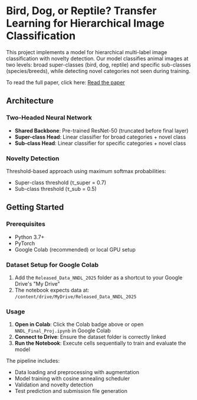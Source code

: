 # Bird, Dog, or Reptile? Transfer Learning for Hierarchical Image Classification

This project implements a model for hierarchical multi-label image classification with novelty detection. Our model classifies animal images at two levels: broad super-classes (bird, dog, reptile) and specific sub-classes (species/breeds), while detecting novel categories not seen during training.

To read the full paper, click here: [Read the paper](NNDL_project.pdf)

## Architecture

### Two-Headed Neural Network
- **Shared Backbone**: Pre-trained ResNet-50 (truncated before final layer)
- **Super-class Head**: Linear classifier for broad categories + novel class
- **Sub-class Head**: Linear classifier for specific categories + novel class

### Novelty Detection
Threshold-based approach using maximum softmax probabilities:
- Super-class threshold (τ_super = 0.7)
- Sub-class threshold (τ_sub = 0.5)


## Getting Started

### Prerequisites
- Python 3.7+
- PyTorch
- Google Colab (recommended) or local GPU setup

### Dataset Setup for Google Colab
1. Add the `Released_Data_NNDL_2025` folder as a shortcut to your Google Drive's "My Drive"
2. The notebook expects data at: `/content/drive/MyDrive/Released_Data_NNDL_2025`

### Usage
1. **Open in Colab**: Click the Colab badge above or open `NNDL_Final_Proj.ipynb` in Google Colab
2. **Connect to Drive**: Ensure the dataset folder is correctly linked
3. **Run the Notebook**: Execute cells sequentially to train and evaluate the model

The pipeline includes:
- Data loading and preprocessing with augmentation
- Model training with cosine annealing scheduler
- Validation and novelty detection
- Test prediction and submission file generation
